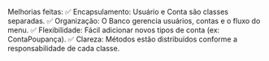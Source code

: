 Melhorias feitas:
✅ Encapsulamento: Usuário e Conta são classes separadas.
✅ Organização: O Banco gerencia usuários, contas e o fluxo do menu.
✅ Flexibilidade: Fácil adicionar novos tipos de conta (ex: ContaPoupança).
✅ Clareza: Métodos estão distribuídos conforme a responsabilidade de cada classe.

